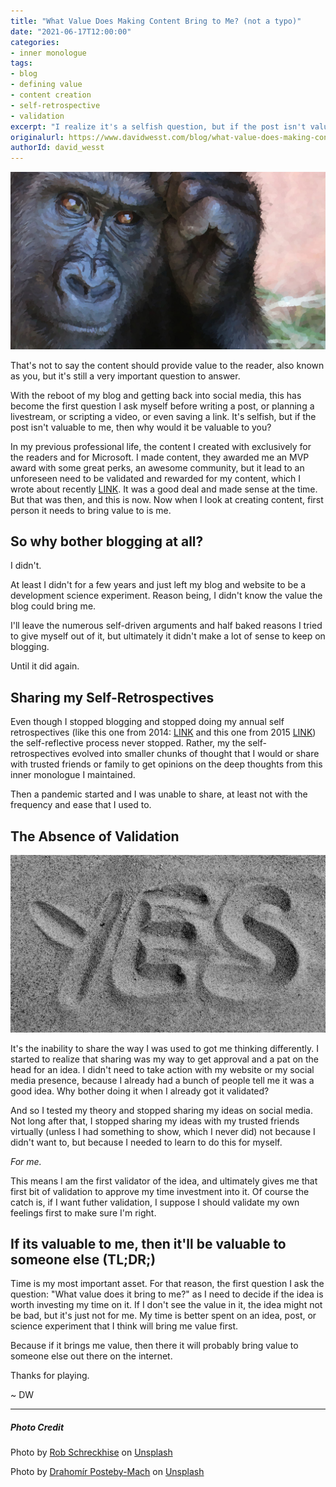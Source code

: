 ```yaml
---
title: "What Value Does Making Content Bring to Me? (not a typo)"
date: "2021-06-17T12:00:00"
categories:
- inner monologue
tags:
- blog
- defining value
- content creation
- self-retrospective
- validation
excerpt: "I realize it's a selfish question, but if the post isn't valuable to me then why would it be valuable to you?"
originalurl: https://www.davidwesst.com/blog/what-value-does-making-content-bring-to-me/
authorId: david_wesst
---
```


![A gorilla with in a pose that denotes they're thinking](/images/2021-06-17-what-value-does-making-content-bring-to-me/rob-schreckhise-8zdEgWg5JAA-unsplash_altered.jpg)

That's not to say the content should provide value to the reader, also known as you, but it's still a very important question to answer. 

With the reboot of my blog and getting back into social media, this has become the first question I ask myself before writing a post, or planning a livestream, or scripting a video, or even saving a link. It's selfish, but if the post isn't valuable to me, then why would it be valuable to you?

In my previous professional life, the content I created with exclusively for the readers and for Microsoft. I made content, they awarded me an MVP award with some great perks, an awesome community, but it lead to an unforeseen need to be validated and rewarded for my content,  which I wrote about recently [LINK](https://www.davidwesst.com/blog/my-secret-addiction-to-likes/). It was a good deal and made sense at the time. But that was then, and this is now. Now when I look at creating content, first person it needs to bring value to is me. 

## So why bother blogging at all?

I didn't. 

At least I didn't for a few years and just left my blog and website to be a development science experiment. Reason being, I didn't know the value the blog could bring me.

I'll leave the numerous self-driven arguments and half baked reasons I tried to give myself out of it, but ultimately it didn't make a lot of sense to keep on blogging.

Until it did again.

## Sharing my Self-Retrospectives

Even though I stopped blogging and stopped doing my annual self retrospectives (like this one from 2014: [LINK](https://www.davidwesst.com/blog/highlight-reel-for-2014/) and this one from 2015 [LINK](https://www.davidwesst.com/blog/highlight-reel-for-2015/)) the self-reflective process never stopped. Rather, my the self-retrospectives evolved into smaller chunks of thought that I would or share with trusted friends or family to get opinions on the deep thoughts from this inner monologue I maintained.

Then a pandemic started and I was unable to share, at least not with the frequency and ease that I used to.

## The Absence of Validation

![Black and white image of the word 'yes' drawn in sand](/images/2021-06-17-what-value-does-making-content-bring-to-me/drahomir-posteby-mach-__Hw50q04FI-unsplash_updated.jpg)

It's the inability to share the way I was used to got me thinking differently. I started to realize that sharing was my way to get approval and a pat on the head for an idea. I didn't need to take action with my website or my social media presence, because I already had a bunch of people tell me it was a good idea. Why bother doing it when I already got it validated?

And so I tested my theory and stopped sharing my ideas on social media. Not long after that, I stopped sharing my ideas with my trusted friends virtually (unless I had something to show, which I never did) not because I didn't want to, but because I needed to learn to do this for myself.

_For me._

This means I am the first validator of the idea, and ultimately gives me that first bit of validation to approve my time investment into it. Of course the catch is, if I want futher validation, I suppose I should validate my own feelings first to make sure I'm right.

## If its valuable to me, then it'll be valuable to someone else (TL;DR;)

Time is my most important asset. For that reason, the first question I ask the question: "What value does <idea> it bring to me?" as I need to decide if the idea is worth investing my time on it. If I don't see the value in it, the idea might not be bad, but it's just not for me. My time is better spent on an idea, post, or science experiment that I think will bring me value first.

Because if it brings me value, then there it will probably bring value to someone else out there on the internet.

Thanks for playing.

~ DW

----
##### Photo Credit
Photo by <a href="https://unsplash.com/@robschreckhise?utm_source=unsplash&utm_medium=referral&utm_content=creditCopyText">Rob Schreckhise</a> on <a href="https://unsplash.com/s/photos/thinking?utm_source=unsplash&utm_medium=referral&utm_content=creditCopyText">Unsplash</a>

Photo by <a href="https://unsplash.com/@postebymach?utm_source=unsplash&utm_medium=referral&utm_content=creditCopyText">Drahomír Posteby-Mach</a> on <a href="https://unsplash.com/s/photos/approved?utm_source=unsplash&utm_medium=referral&utm_content=creditCopyText">Unsplash</a>
  
  










